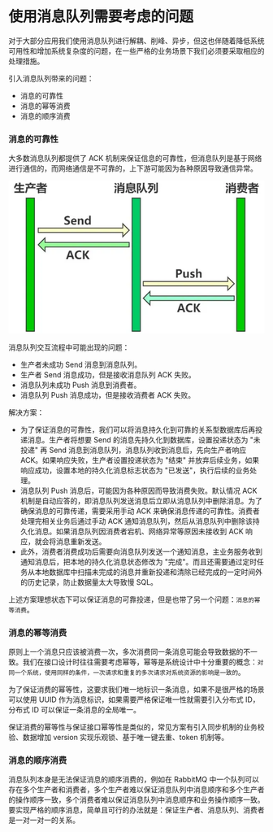 # 使用消息队列需要考虑的问题

对于大部分应用我们使用消息队列进行解耦、削峰、异步，但这也伴随着降低系统可用性和增加系统复杂度的问题，在一些严格的业务场景下我们必须要采取相应的处理措施。

引入消息队列带来的问题：

- 消息的可靠性
- 消息的幂等消费
- 消息的顺序消费

### 消息的可靠性

大多数消息队列都提供了 ACK 机制来保证信息的可靠性，但消息队列是基于网络进行通信的，而网络通信是不可靠的，上下游可能因为各种原因导致通信异常。

<div align="left">
    <img src="https://github.com/lazecoding/Note/blob/main/images/mq/消息队列ACK流程.png" width="600px">
</div>

消息队列交互流程中可能出现的问题：

- 生产者未成功 Send 消息到消息队列。
- 生产者 Send 消息成功，但是接收消息队列 ACK 失败。
- 消息队列未成功 Push 消息到消费者。
- 消息队列 Push 消息成功，但是接收消费者 ACK 失败。

解决方案：

- 为了保证消息的可靠性，我们可以将消息持久化到可靠的关系型数据库后再投递消息。生产者将想要 Send 的消息先持久化到数据库，设置投递状态为 "未投递" 再 Send 消息到消息队列，消息队列收到消息后，先向生产者响应 ACK。如果响应失败，生产者设置投递状态为 "结束" 并放弃后续业务，如果响应成功，设置本地的持久化消息标志状态为 "已发送"，执行后续的业务处理。
- 消息队列 Push 消息后，可能因为各种原因而导致消费失败。默认情况 ACK 机制是自动应答的，即消息队列发送消息后立即从消息队列中删除消息。为了确保消息的可靠传递，需要采用手动 ACK 来确保消息传递的可靠性。消费者处理完相关业务后通过手动 ACK 通知消息队列，然后从消息队列中删除该持久化消息。如果消息队列因消费者宕机、网络异常等原因未接收到 ACK 响应，就会将消息重新发送。
- 此外，消费者消费成功后需要向消息队列发送一个通知消息，主业务服务收到通知消息后，把本地的持久化消息状态修改为 "完成"。而且还需要通过定时任务从本地数据库中扫描未完成的消息并重新投递和清除已经完成的一定时间外的历史记录，防止数据量太大导致慢 SQL。

上述方案理想状态下可以保证消息的可靠投递，但是也带了另一个问题：`消息的幂等消费`。

### 消息的幂等消费

原则上一个消息只应该被消费一次，多次消费同一条消息可能会导致数据的不一致。我们在接口设计时往往需要考虑幂等，幂等是系统设计中十分重要的概念：`对同一个系统，使用同样的条件，一次请求和重复的多次请求对系统资源的影响是一致的`。

为了保证消费的幂等性，这要求我们唯一地标识一条消息，如果不是很严格的场景可以使用 UUID 作为消息标识，如果需要严格保证唯一性就需要引入分布式 ID，分布式 ID 可以保证一条消息的全局唯一。

保证消费的幂等性与保证接口幂等性是类似的，常见方案有引入同步机制的业务校验、数据增加 version 实现乐观锁、基于唯一键去重、token 机制等。

### 消息的顺序消费

消息队列本身是无法保证消息的顺序消费的，例如在 RabbitMQ 中一个队列可以存在多个生产者和消费者，多个生产者难以保证消息队列中消息顺序和多个生产者的操作顺序一致，多个消费者难以保证消息队列中消息顺序和业务操作顺序一致。要实现严格的顺序消息，简单且可行的办法就是：保证生产者、消息队列、消费者是一对一对一的关系。
